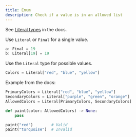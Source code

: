 ```yaml
---
title: Enum
description: Check if a value is in an allowed list
---
```


See [Literal types](https://mypy.readthedocs.io/en/stable/literal_types.html) in the docs.

Use `Literal` or `Final` for a single value.

```python
a: Final = 19
b: Literal[19] = 19
```

Use the `Literal` type for possible values.

```python
Colors = Literal["red", "blue", "yellow"]
```

Example from the docs:

```python
PrimaryColors = Literal["red", "blue", "yellow"]
SecondaryColors = Literal["purple", "green", "orange"]
AllowedColors = Literal[PrimaryColors, SecondaryColors]

def paint(color: AllowedColors) -> None:
    pass

paint("red")        # Valid
paint("turquoise")  # Invalid
```
